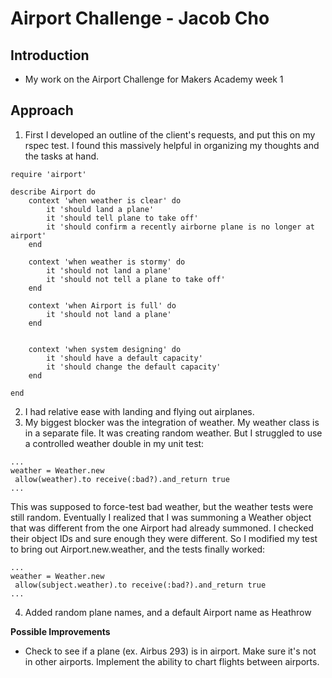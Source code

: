 Airport Challenge - Jacob Cho
=================

Introduction
---------

* My work on the Airport Challenge for Makers Academy week 1

Approach
-------

1. First I developed an outline of the client's requests, and put this on my rspec test.  I found this massively helpful in organizing my thoughts and the tasks at hand.

```
require 'airport'

describe Airport do
    context 'when weather is clear' do
        it 'should land a plane'
        it 'should tell plane to take off'
        it 'should confirm a recently airborne plane is no longer at airport'
    end

    context 'when weather is stormy' do
        it 'should not land a plane'
        it 'should not tell a plane to take off'
    end

    context 'when Airport is full' do
        it 'should not land a plane'
    end


    context 'when system designing' do
        it 'should have a default capacity'
        it 'should change the default capacity' 
    end

end
```
2. I had relative ease with landing and flying out airplanes.
3. My biggest blocker was the integration of weather.  My weather class is in a separate file.  It was creating random weather.  But I struggled to use a controlled weather double in my unit test:


```
...
weather = Weather.new
 allow(weather).to receive(:bad?).and_return true 
...
```

This was supposed to force-test bad weather, but the weather tests were still random.  Eventually I realized that I was summoning a Weather object that was different from the one Airport had already summoned.  I checked their object IDs and sure enough they were different.  So I modified my test to bring out Airport.new.weather, and the tests finally worked:

```
...
weather = Weather.new
 allow(subject.weather).to receive(:bad?).and_return true 
...
```
4. Added random plane names, and a default Airport name as Heathrow



**Possible Improvements**

* Check to see if a plane (ex. Airbus 293) is in airport.  Make sure it's not in other airports.  Implement the ability to chart flights between airports.

